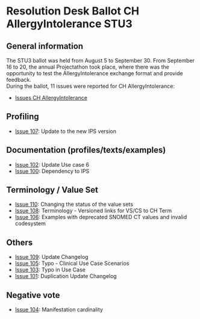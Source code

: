 # Resolution Desk Ballot CH AllergyIntolerance STU3

## General information
The STU3 ballot was held from August 5 to September 30. From September 16 to 20, 
the annual Projectathon took place, where there was the opportunity to test the 
AllergyIntolerance exchange format and provide feedback.   
During the ballot, 11 issues were reported for CH AllergyIntolerance:
* [Issues CH AllergyIntolerance](https://github.com/hl7ch/ch-allergyintolerance/issues?q=is%3Aissue+is%3Aopen+label%3A%22STU+3+Ballot%22)

## Profiling
* [Issue 107](https://github.com/hl7ch/ch-allergyintolerance/issues/107): Update to the new IPS version


## Documentation (profiles/texts/examples)
* [Issue 102](https://github.com/hl7ch/ch-allergyintolerance/issues/102): Update Use case 6
* [Issue 100](https://github.com/hl7ch/ch-allergyintolerance/issues/100): Dependency to IPS

  
## Terminology / Value Set
* [Issue 110](https://github.com/hl7ch/ch-allergyintolerance/issues/110): Changing the status of the value sets
* [Issue 108](https://github.com/hl7ch/ch-allergyintolerance/issues/108): Terminology - Versioned links for VS/CS to CH Term
* [Issue 106](https://github.com/hl7ch/ch-allergyintolerance/issues/106): Examples with deprecated SNOMED CT values and invalid codesystem
  
## Others
* [Issue 109](https://github.com/hl7ch/ch-allergyintolerance/issues/109): Update Changelog
* [Issue 105](https://github.com/hl7ch/ch-allergyintolerance/issues/105): Typo - Clinical Use Case Scenarios
* [Issue 103](https://github.com/hl7ch/ch-allergyintolerance/issues/103): Typo in Use Case
* [Issue 101](https://github.com/hl7ch/ch-allergyintolerance/issues/101): Duplication Update Changelog

## Negative vote
* [Issue 104](https://github.com/hl7ch/ch-allergyintolerance/issues/104): Manifestation cardinality
